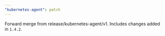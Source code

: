 ```yaml
---
"kubernetes-agent": patch
---
```


Forward merge from release/kubernetes-agent/v1. Includes changes added in `1.4.2`.
